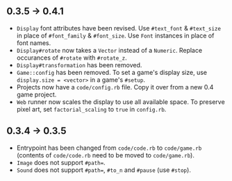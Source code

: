 0.3.5 -> 0.4.1
--------------
* `Display` font attributes have been revised. Use `#text_font` & `#text_size` in place of `#font_family` & `#font_size`. Use `Font` instances in place of font names.
* `Display#rotate` now takes a `Vector` instead of a `Numeric`. Replace occurances of `#rotate` with `#rotate_z`.
* `Display#transformation` has been removed.
* `Game::config` has been removed. To set a game's display size, use `display.size = <vector>` in a game's `#setup`.
* Projects now have a `code/config.rb` file. Copy it over from a new 0.4 game project.
* `Web` runner now scales the display to use all available space. To preserve pixel art, set `factorial_scaling` to `true` in `config.rb`.

0.3.4 -> 0.3.5
--------------
* Entrypoint has been changed from `code/code.rb` to `code/game.rb` (contents of `code/code.rb` need to be moved to `code/game.rb`).
* `Image` does not support `#path=`.
* `Sound` does not support `#path=`, `#to_n` and `#pause` (use `#stop`).
